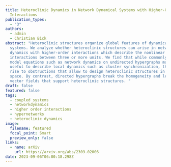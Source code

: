 ```yaml
---
title: Heteroclinic Dynamics in Network Dynamical Systems with Higher-Order
  Interactions
publication_types:
  - "3"
authors:
  - admin
  - Christian Bick
abstract: "Heteroclinic structures organize global features of dynamical
  systems. We analyze whether heteroclinic structures can arise in network
  dynamics with higher-order interactions which describe the nonlinear
  interactions between three or more units. We find that while commonly analyzed
  model equations such as network dynamics on undirected hypergraphs may be
  useful to describe local dynamics such as cluster synchronization, they give
  rise to obstructions that allow to design heteroclinic structures in phase
  space. By contrast, directed hypergraphs break the homogeneity and lead to
  vector fields that support heteroclinic structures. "
draft: false
featured: false
tags:
  - coupled systems
  - networkdynamics
  - higher order interactions
  - hypernetworks
  - heteroclinic dynamics
image:
  filename: featured
  focal_point: Smart
  preview_only: false
links:
  - name: arXiv
    url: https://arxiv.org/abs/2309.02006
date: 2023-09-06T06:00:18.298Z
---
```

